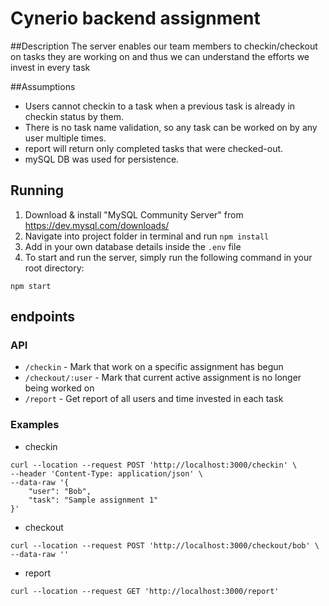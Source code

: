 # Cynerio backend assignment

##Description
The server enables our team members to checkin/checkout on tasks they are working on and thus we
can understand the efforts we invest in every task

##Assumptions
 - Users cannot checkin to a task when a previous task is already in checkin status by them.
 - There is no task name validation, so any task can be worked on by any user multiple times.
 - report will return only completed tasks that were checked-out.
 - mySQL DB was used for persistence.

## Running
1. Download & install "MySQL Community Server" from  https://dev.mysql.com/downloads/
2. Navigate into project folder in terminal and run `npm install`
3. Add in your own database details inside the `.env` file
4. To start and run the server, simply run the following command in your root directory:
```
npm start
```

## endpoints

### API
 - `/checkin` - Mark that work on a specific assignment has begun
 - `/checkout/:user` - Mark that current active assignment is no longer being worked on
 - `/report` - Get report of all users and time invested in each task

### Examples
- checkin
```
curl --location --request POST 'http://localhost:3000/checkin' \
--header 'Content-Type: application/json' \
--data-raw '{
    "user": "Bob",
    "task": "Sample assignment 1"
}'
```

- checkout
```
curl --location --request POST 'http://localhost:3000/checkout/bob' \
--data-raw ''
```

- report
```
curl --location --request GET 'http://localhost:3000/report'
```
